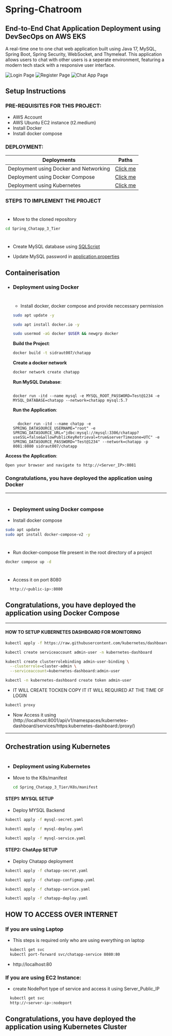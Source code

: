 # Spring-Chatroom
## End-to-End Chat Application Deployment using DevSecOps on AWS EKS
A real-time one to one chat web application built using Java 17, MySQL, Spring Boot, Spring Security, WebSocket, and Thymeleaf. This application allows users to chat with other users is a seperate environment, featuring a modern tech stack with a responsive user interface.

![Login Page](src/main/resources/static/screenshots/login_screenshot.png)
![Register Page](src/main/resources/static/screenshots/register_screenshot.png)
![Chat App Page](src/main/resources/static/screenshots/chatapp_screenshot.png)

## Setup Instructions

### PRE-REQUISITES FOR THIS PROJECT:
- AWS Account
- AWS Ubuntu EC2 instance (t2.medium)
- Install Docker
- Install docker compose

### DEPLOYMENT:
| Deployments    | Paths |
| -------- | ------- |
| Deployment using Docker and Networking | <a href="#Docker">Click me </a>     |
| Deployment using Docker Compose | <a href="#dockercompose">Click me </a>     |
| Deployment using Kubernetes | <a href="#Kubernetes">Click me </a>     |

### STEPS TO IMPLEMENT THE PROJECT
  #
  - Move to the cloned repository
  ```bash
  cd Spring_Chatapp_3_Tier 
  ```
  #

- Create MySQL database using [SQLScript](src/main/resources/static/sql-script/SQLScript.txt)

- Update MySQL password in [application.properties](src/main/resources/application.properties)


## Containerisation
- ### **<p id="Docker">Deployment using Docker</p>**
 
  #
  - Install docker, docker compose and provide neccessary permission
  ```bash
  sudo apt update -y

  sudo apt install docker.io -y

  sudo usermod -aG docker $USER && newgrp docker
  ``` 

  **Build the Project**:
   ```sh
   docker build -t sidraut007/chatapp
   
   ```
  
  **Create a docker network**
  ```bash
  docker network create chatapp
  ```

  **Run MySQL Database**:

  ```
  
  docker run -itd --name mysql -e MYSQL_ROOT_PASSWORD=Test@1234 -e MYSQL_DATABASE=chatapp --network=chatapp mysql:5.7

  ```
  **Run the Application**:
  ```
  
    docker run -itd --name chatpp -e SPRING_DATASOURCE_USERNAME="root" -e SPRING_DATASOURCE_URL="jdbc:mysql://mysql:3306/chatapp?useSSL=false&allowPublicKeyRetrieval=true&serverTimezone=UTC" -e SPRING_DATASOURCE_PASSWORD="Test@1234" --network=chatapp -p 8081:8080 sidraut007/chatapp

  ```

**Access the Application**:
   
    Open your browser and navigate to http://<Server_IP>:8081

 ### Congratulations, you have deployed the application using Docker 
-------------------------------------------------------------------------------------------------------------------------------------
  #
- ### **<p id="dockercompose">Deployment using Docker compose</p>**
- Install docker compose

```bash
sudo apt update
sudo apt install docker-compose-v2 -y
```
#
- Run docker-compose file present in the root directory of a project
```bash
docker compose up -d
```
#
- Access it on port 8080
```bash
  http://<public-ip>:8080
```
## Congratulations, you have deployed the application using Docker Compose
-------------------------------------------------------------------------------------------------------------------------------------

#### HOW TO SETUP KUBERNETES DASHBOARD FOR MONITORING

```bash
kubectl apply -f https://raw.githubusercontent.com/kubernetes/dashboard/v2.7.0/aio/deploy/recommended.yaml
```

```bash
kubectl create serviceaccount admin-user -n kubernetes-dashboard

kubectl create clusterrolebinding admin-user-binding \
  --clusterrole=cluster-admin \
  --serviceaccount=kubernetes-dashboard:admin-user
```

```bash
kubectl -n kubernetes-dashboard create token admin-user
```
- IT WILL CREATE TOCKEN COPY IT IT WILL REQUIRED AT THE TIME OF LOGIN

```bash
kubectl proxy
```

- Now Access it using (http://localhost:8001/api/v1/namespaces/kubernetes-dashboard/services/https:kubernetes-dashboard:/proxy/)
-------------------------------------------------------------------------------------------------------------------------------------
## Orchestration using Kubernetes
#
- ### **<p id="Kubernetes">Deployment using Kubernetes</p>**

- Move to the K8s/manifest
  ```bash
  cd Spring_Chatapp_3_Tier/K8s/manifest
  ```

#### STEP1: MYSQL SETUP

- Deploy MYSQL Backend

```bash
kubectl apply -f mysql-secret.yaml

kubectl apply -f mysql-deploy.yaml

kubectl apply -f mysql-service.yaml
```

#### STEP2: ChatApp SETUP

- Deploy Chatapp deployment

```bash
kubectl apply -f chatapp-secret.yaml

kubectl apply -f chatapp-configmap.yaml

kubectl apply -f chatapp-service.yaml

kubectl apply -f chatapp-deploy.yaml
```

## HOW TO ACCESS OVER INTERNET

### If you are using Laptop

- This steps is required only who are using everything on laptop

```bash
  kubectl get svc
  kubectl port-forward svc/chatapp-service 8080:80
```

 - http://localhost:80


### If you are using EC2 Instance:

- create NodePort type of service and access it using Server_Public_IP

```bash
  kubectl get svc
  http://<server-ip>:nodeport
```

## Congratulations, you have deployed the application using Kubernetes Cluster 
